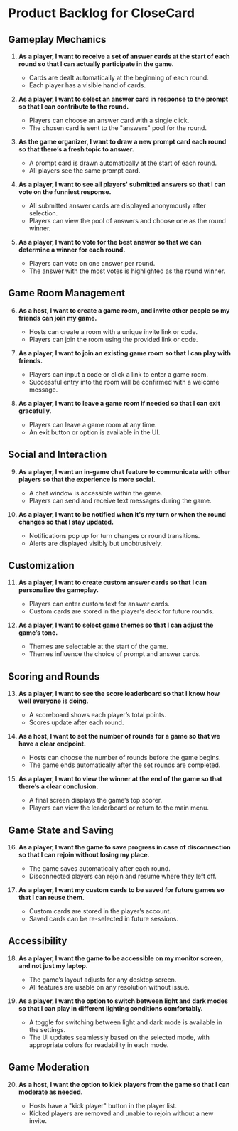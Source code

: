 # Product Backlog for CloseCard

## Gameplay Mechanics
1. **As a player, I want to receive a set of answer cards at the start of each round so that I can actually participate in the game.**
    
     - Cards are dealt automatically at the beginning of each round.
     - Each player has a visible hand of cards.

2. **As a player, I want to select an answer card in response to the prompt so that I can contribute to the round.**
    
     - Players can choose an answer card with a single click.
     - The chosen card is sent to the "answers" pool for the round.

3. **As the game organizer, I want to draw a new prompt card each round so that there’s a fresh topic to answer.**
   
     - A prompt card is drawn automatically at the start of each round.
     - All players see the same prompt card.

4. **As a player, I want to see all players' submitted answers so that I can vote on the funniest response.**
   
     - All submitted answer cards are displayed anonymously after selection.
     - Players can view the pool of answers and choose one as the round winner.

5. **As a player, I want to vote for the best answer so that we can determine a winner for each round.**
   
     - Players can vote on one answer per round.
     - The answer with the most votes is highlighted as the round winner.

## Game Room Management
6. **As a host, I want to create a game room, and invite other people so my friends can join my game.**
   
     - Hosts can create a room with a unique invite link or code.
     - Players can join the room using the provided link or code.

7. **As a player, I want to join an existing game room so that I can play with friends.**
   
     - Players can input a code or click a link to enter a game room.
     - Successful entry into the room will be confirmed with a welcome message.

8. **As a player, I want to leave a game room if needed so that I can exit gracefully.**
   
     - Players can leave a game room at any time.
     - An exit button or option is available in the UI.

## Social and Interaction
9. **As a player, I want an in-game chat feature to communicate with other players so that the experience is more social.**
   
     - A chat window is accessible within the game.
     - Players can send and receive text messages during the game.

10. **As a player, I want to be notified when it's my turn or when the round changes so that I stay updated.**
    
      - Notifications pop up for turn changes or round transitions.
      - Alerts are displayed visibly but unobtrusively.

## Customization
11. **As a player, I want to create custom answer cards so that I can personalize the gameplay.**
    
      - Players can enter custom text for answer cards.
      - Custom cards are stored in the player's deck for future rounds.

12. **As a player, I want to select game themes so that I can adjust the game’s tone.**
    
      - Themes are selectable at the start of the game.
      - Themes influence the choice of prompt and answer cards.

## Scoring and Rounds
13. **As a player, I want to see the score leaderboard so that I know how well everyone is doing.**
    
      - A scoreboard shows each player’s total points.
      - Scores update after each round.

14. **As a host, I want to set the number of rounds for a game so that we have a clear endpoint.**
    
      - Hosts can choose the number of rounds before the game begins.
      - The game ends automatically after the set rounds are completed.

15. **As a player, I want to view the winner at the end of the game so that there’s a clear conclusion.**
    
      - A final screen displays the game’s top scorer.
      - Players can view the leaderboard or return to the main menu.

## Game State and Saving
16. **As a player, I want the game to save progress in case of disconnection so that I can rejoin without losing my place.**
    
      - The game saves automatically after each round.
      - Disconnected players can rejoin and resume where they left off.

17. **As a player, I want my custom cards to be saved for future games so that I can reuse them.**
    
      - Custom cards are stored in the player’s account.
      - Saved cards can be re-selected in future sessions.

## Accessibility
18. **As a player, I want the game to be accessible on my monitor screen, and not just my laptop.**
    
      - The game’s layout adjusts for any desktop screen.
      - All features are usable on any resolution without issue.

19. **As a player, I want the option to switch between light and dark modes so that I can play in different lighting conditions comfortably.**
    
      - A toggle for switching between light and dark mode is available in the settings.
      - The UI updates seamlessly based on the selected mode, with appropriate colors for readability in each mode.

## Game Moderation
20. **As a host, I want the option to kick players from the game so that I can moderate as needed.**
    
      - Hosts have a "kick player" button in the player list.
      - Kicked players are removed and unable to rejoin without a new invite.


